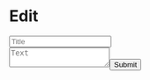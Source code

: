 # Edit
<form id="edit-form"><input name="title" type="text" placeholder="Title" /><br/><textarea name="body" placeholder="Text" form="edit-form"></textarea><span id="error-msg" style="color:red;"></span><input type="submit" /></form>
<script>
    const form = document.getElementById('edit-form');
    const errMsg = document.getElementById('error-msg');
    form.addEventListener('submit', event => {
        event.preventDefault();
        const data = (new FormData(form)).forEach((value, key) => object[key] = value);
        let err = false;
        fetch('https://gh-wiki-api.programmeruser.repl.co', {
            method: 'POST',
            body: JSON.stringify(data)
        }).then(res => {
            if (!res.ok) {
                err = true;
                return res.text();
            }
        }).then(text => {
            if (err) return errMsg.textContent = text;
            else location.href = 'https://programmeruser2.github.io/wiki/wiki/' + encodeURIComponent(data.title);
        });
    });
</script>
